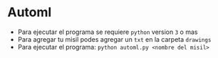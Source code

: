 # Automl

- Para ejecutar el programa se requiere `python` version `3` o mas
- Para agregar tu misil podes agregar un `txt` en la carpeta `drawings`
- Para ejecutar el programa: `python automl.py <nombre del misil>`
